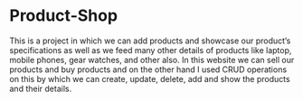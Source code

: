 # Product-Shop
This is a project in which we can add products and showcase our product’s specifications as well as we feed many other details of products like laptop, mobile phones, gear watches, and other also. In this website we can sell our products and buy products and on the other hand I used CRUD operations on this by which we can create, update, delete, add and show the products and their details.

